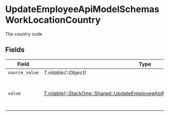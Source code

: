# UpdateEmployeeApiModelSchemasWorkLocationCountry

The country code


## Fields

| Field                                                                                                                                                  | Type                                                                                                                                                   | Required                                                                                                                                               | Description                                                                                                                                            | Example                                                                                                                                                |
| ------------------------------------------------------------------------------------------------------------------------------------------------------ | ------------------------------------------------------------------------------------------------------------------------------------------------------ | ------------------------------------------------------------------------------------------------------------------------------------------------------ | ------------------------------------------------------------------------------------------------------------------------------------------------------ | ------------------------------------------------------------------------------------------------------------------------------------------------------ |
| `source_value`                                                                                                                                         | *T.nilable(::Object)*                                                                                                                                  | :heavy_minus_sign:                                                                                                                                     | N/A                                                                                                                                                    |                                                                                                                                                        |
| `value`                                                                                                                                                | [T.nilable(::StackOne::Shared::UpdateEmployeeApiModelSchemasWorkLocationValue)](../../models/shared/updateemployeeapimodelschemasworklocationvalue.md) | :heavy_minus_sign:                                                                                                                                     | The ISO3166-1 Alpha2 Code of the Country                                                                                                               | US                                                                                                                                                     |